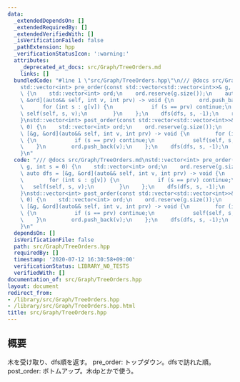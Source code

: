 ```yaml
---
data:
  _extendedDependsOn: []
  _extendedRequiredBy: []
  _extendedVerifiedWith: []
  _isVerificationFailed: false
  _pathExtension: hpp
  _verificationStatusIcon: ':warning:'
  attributes:
    _deprecated_at_docs: src/Graph/TreeOrders.md
    links: []
  bundledCode: "#line 1 \"src/Graph/TreeOrders.hpp\"\n/// @docs src/Graph/TreeOrders.md\n\
    std::vector<int> pre_order(const std::vector<std::vector<int>>& g, int s = 0)\
    \ {\n    std::vector<int> ord;\n    ord.reserve(g.size());\n    auto dfs = [&g,\
    \ &ord](auto&& self, int v, int prv) -> void {\n        ord.push_back(v);\n  \
    \      for (int s : g[v]) {\n            if (s == prv) continue;\n           \
    \ self(self, s, v);\n        }\n    };\n    dfs(dfs, s, -1);\n    return ord;\n\
    }\nstd::vector<int> post_order(const std::vector<std::vector<int>>& g, int s =\
    \ 0) {\n    std::vector<int> ord;\n    ord.reserve(g.size());\n    auto dfs =\
    \ [&g, &ord](auto&& self, int v, int prv) -> void {\n        for (int s : g[v])\
    \ {\n            if (s == prv) continue;\n            self(self, s, v);\n    \
    \    }\n        ord.push_back(v);\n    };\n    dfs(dfs, s, -1);\n    return ord;\n\
    }\n"
  code: "/// @docs src/Graph/TreeOrders.md\nstd::vector<int> pre_order(const std::vector<std::vector<int>>&\
    \ g, int s = 0) {\n    std::vector<int> ord;\n    ord.reserve(g.size());\n   \
    \ auto dfs = [&g, &ord](auto&& self, int v, int prv) -> void {\n        ord.push_back(v);\n\
    \        for (int s : g[v]) {\n            if (s == prv) continue;\n         \
    \   self(self, s, v);\n        }\n    };\n    dfs(dfs, s, -1);\n    return ord;\n\
    }\nstd::vector<int> post_order(const std::vector<std::vector<int>>& g, int s =\
    \ 0) {\n    std::vector<int> ord;\n    ord.reserve(g.size());\n    auto dfs =\
    \ [&g, &ord](auto&& self, int v, int prv) -> void {\n        for (int s : g[v])\
    \ {\n            if (s == prv) continue;\n            self(self, s, v);\n    \
    \    }\n        ord.push_back(v);\n    };\n    dfs(dfs, s, -1);\n    return ord;\n\
    }\n"
  dependsOn: []
  isVerificationFile: false
  path: src/Graph/TreeOrders.hpp
  requiredBy: []
  timestamp: '2020-07-12 16:30:58+09:00'
  verificationStatus: LIBRARY_NO_TESTS
  verifiedWith: []
documentation_of: src/Graph/TreeOrders.hpp
layout: document
redirect_from:
- /library/src/Graph/TreeOrders.hpp
- /library/src/Graph/TreeOrders.hpp.html
title: src/Graph/TreeOrders.hpp
---
```

## 概要
木を受け取り、dfs順を返す。
pre_order: トップダウン。dfsで訪れた順。
post_order: ボトムアップ。木dpとかで使う。
